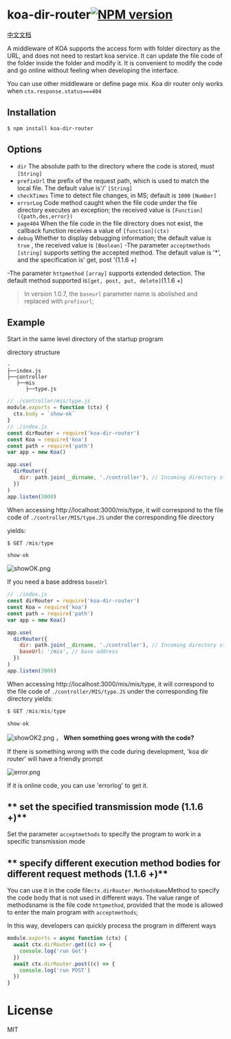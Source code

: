 # koa-dir-router[![NPM version](https://img.shields.io/npm/v/koa-dir-router.svg?style=flat)](https://npmjs.com/package/koa-dir-router)

[中文文档](http://koadirrouter.yamjs.cn/Readme_cn)

A middleware of KOA supports the access form with folder directory as the URL, and does not need to restart koa service. It can update the file code of the folder inside the folder and modify it. It is convenient to modify the code and go online without feeling when developing the interface.

You can use other middleware or define page mix. Koa dir router only works when `ctx.response.status===404`

## Installation

```
$ npm install koa-dir-router
```

## Options

- `dir` The absolute path to the directory where the code is stored, must `[String]`
- `prefixUrl` the prefix of the request path, which is used to match the local file. The default value is'/' `[String]`
- `checkTimes` Time to detect file changes, in MS; default is `1000` `[Number]`
- `errorLog` Code method caught when the file code under the file directory executes an exception; the received value is `[Function]({path,des,error})`
- `page404` When the file code in the file directory does not exist, the callback function receives a value of `[function](ctx)`
- `debug` Whether to display debugging information; the default value is `true` , the received value is `[Boolean]`
  -The parameter `acceptmethods` `[string]` supports setting the accepted method. The default value is '\*', and the specification is' get, post '(1.1.6 +)

-The parameter `httpmethod` `[array]` supports extended detection. The default method supported is`[get, post, put, delete]`(1.1.6 +)

> In version 1.0.7, the `baseurl` parameter name is abolished and replaced with `prefixurl`;

## Example

Start in the same level directory of the startup program

directory structure

```
·
├──index.js
├──controller
   ├──mis
      ├──type.js
```

```js
// ./controller/mis/type.js
module.exports = function (ctx) {
  ctx.body = `show-ok`
}
// ./index.js
const dirRouter = require('koa-dir-router')
const Koa = require('koa')
const path = require('path')
var app = new Koa()

app.use(
  dirRouter({
    dir: path.join(__dirname, './controller'), // Incoming directory structure to access
  })
)
app.listen(3000)
```

When accessing http://localhost:3000/mis/type, it will correspond to the file code of `./controller/MIS/type.JS` under the corresponding file directory

yields:

```js
$ GET /mis/type

show-ok
```

![showOK.png](https://static.bestsloth.top/showOk.png)

If you need a base address `baseUrl`

```js
// ./index.js
const dirRouter = require('koa-dir-router')
const Koa = require('koa')
const path = require('path')
var app = new Koa()

app.use(
  dirRouter({
    dir: path.join(__dirname, './controller'), // Incoming directory structure to access
    baseUrl: '/mis', // base address
  })
)
app.listen(3000)
```

When accessing http://localhost:3000/mis/mis/type, it will correspond to the file code of `./controller/MIS/type.JS` under the corresponding file directory
yields:

```js
$ GET /mis/mis/type

show-ok
```

![showOK2.png](https://static.bestsloth.top/showOk2.png)
，
**When something goes wrong with the code?**

If there is something wrong with the code during development, 'koa dir router' will have a friendly prompt

![error.png](https://static.bestsloth.top/error.png)

If it is online code, you can use 'errorlog' to get it.

## ** set the specified transmission mode (1.1.6 +)**

Set the parameter `acceptmethods` to specify the program to work in a specific transmission mode

## ** specify different execution method bodies for different request methods (1.1.6 +)**

You can use it in the code file`ctx.dirRouter.MethodsName`Method to specify the code body that is not used in different ways. The value range of methodsname is the file code `httpmethod`, provided that the mode is allowed to enter the main program with `acceptmethods`;

In this way, developers can quickly process the program in different ways

```js
module.exports = async function (ctx) {
  await ctx.dirRouter.get((c) => {
    console.log('run Get')
  })
  await ctx.dirRouter.post((c) => {
    console.log('run POST')
  })
}
```

# License

MIT

